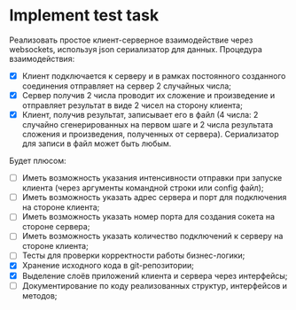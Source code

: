 # Implement test task

Реализовать простое клиент-серверное взаимодействие через websockets, используя json сериализатор для данных.
Процедура взаимодействия:

 - [x] Клиент подключается к серверу и в рамках постоянного созданного соединения отправляет на сервер 2 случайных числа;
 - [x] Сервер получив 2 числа проводит их сложение и произведение и отправляет результат в виде 2 чисел на сторону клиента;
 - [x] Клиент, получив результат, записывает его в файл (4 числа: 2 случайно сгенерированных на первом шаге и 2 числа результата сложения и произведения, полученных от сервера). Сериализатор для записи в файл может быть любым.

Будет плюсом:

 - [ ] Иметь возможность указания интенсивности отправки при запуске клиента (через аргументы командной строки или config файл);
 - [ ] Иметь возможность указать адрес сервера и порт для подключения на стороне клиента;
 - [ ] Иметь возможность указать номер порта для создания сокета на стороне сервера;
 - [ ] Иметь возможность указать количество подключений к серверу на стороне клиента;
 - [ ] Тесты для проверки корректности работы бизнес-логики;
 - [x] Хранение исходного кода в git-репозитории;
 - [x] Выделение слоёв приложений клиента и сервера через интерфейсы;
 - [ ] Документирование по коду реализованных структур, интерфейсов и методов;
